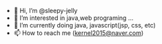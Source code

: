 - 👋 Hi, I’m @sleepy-jelly
- 👀 I’m interested in java,web programing ...
- 🌱 I’m currently doing java, javascript(jsp, css,  etc)
- 📫 How to reach me (kernel2015@naver.com)




<!---
is a ✨ special ✨ repository because its `README.md` (this file) appears on your GitHub profile.
You can click the Preview link to take a look at your changes.
--->
